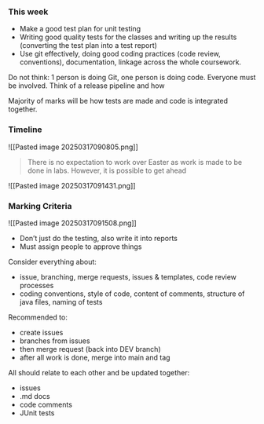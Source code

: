 ### This week
- Make a good test plan for unit testing
- Writing good quality tests for the classes and writing up the results (converting the test plan into a test report)
- Use git effectively, doing good coding practices (code review, conventions), documentation, linkage across the whole coursework.

Do not think: 1 person is doing Git, one person is doing code. Everyone must be involved. Think of a release pipeline and how 

Majority of marks will be how tests are made and code is integrated together.
### Timeline
![[Pasted image 20250317090805.png]]

> There is no expectation to work over Easter as work is made to be done in labs. However, it is possible to get ahead

![[Pasted image 20250317091431.png]]


### Marking Criteria

![[Pasted image 20250317091508.png]]
- Don’t just do the testing, also write it into reports
- Must assign people to approve things

Consider everything about:
- issue, branching, merge requests, issues & templates, code review processes
- coding conventions, style of code, content of comments, structure of java files, naming of tests

Recommended to:
- create issues
- branches from issues
- then merge request (back into DEV branch)
- after all work is done, merge into main and tag

All should relate to each other and be updated together:
- issues
- .md docs
- code comments
- JUnit tests

